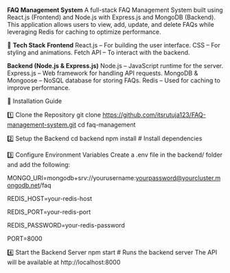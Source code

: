 **FAQ Management System**
A full-stack FAQ Management System built using React.js (Frontend) and Node.js with Express.js and MongoDB (Backend). This application allows users to view, add, update, and delete FAQs while leveraging Redis for caching to optimize performance.

🚀 **Tech Stack**
**Frontend**
React.js – For building the user interface.
CSS – For styling and animations.
Fetch API – To interact with the backend.

**Backend (Node.js & Express.js)**
Node.js – JavaScript runtime for the server.
Express.js – Web framework for handling API requests.
MongoDB & Mongoose – NoSQL database for storing FAQs.
Redis – Used for caching to improve performance.

🔧 Installation Guide

1️⃣ Clone the Repository
git clone https://github.com/itsrutuja123/FAQ-management-system.git
cd faq-management

2️⃣ Setup the Backend
cd backend
npm install  # Install dependencies

3️⃣ Configure Environment Variables
Create a .env file in the backend/ folder and add the following:

MONGO_URI=mongodb+srv://yourusername:yourpassword@yourcluster.mongodb.net/faq

REDIS_HOST=your-redis-host

REDIS_PORT=your-redis-port

REDIS_PASSWORD=your-redis-password

PORT=8000

4️⃣ Start the Backend Server
npm start  # Runs the backend server
The API will be available at http://localhost:8000
